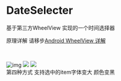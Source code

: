 # DateSelecter
基于第三方WheelView 实现的一个时间选择器

原理详解 请移步[Android WheelView 详解](http://blog.csdn.net/mingyunxiaohai/article/details/51441063)

<br/>

![img](https://github.com/chsmy/DateSelecter/blob/master/DateSelecter/117.gif)
![](https://github.com/caoweiaaa/DateSelecter/blob/master/DateSelecter/118.gif)
![](https://github.com/caoweiaaa/DateSelecter/blob/master/DateSelecter/168.gif)
<br/>
第四种方式 支持选中的item字体变大 颜色变黑
